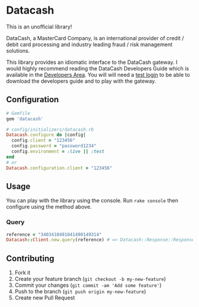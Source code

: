 # Datacash

This is an unofficial library!

DataCash, a MasterCard Company, is an international provider of credit / 
debit card processing and industry leading fraud / risk management solutions.

This library provides an idiomatic interface to the DataCash gateway. I would 
highly recommend reading the DataCash Developers Guide which is available in the
[Developers Area](https://testserver.datacash.com/software/download.cgi). You will
will need a [test login](https://testserver.datacash.com/software/integration.shtml)
to be able to download the developers guide and to play with the gateway.

## Configuration

```ruby
# Gemfile
gem 'datacash'

# config/initializers/datacash.rb
Datacash.configure do |config|
  config.client = "123456"
  config.password = "password1234"
  config.environment = :live || :test
end
# or
Datacash.configuration.client = "123456"
```

## Usage

You can play with the library using the console. Run ```rake console```
then configure using the method above.

### Query

```ruby
reference = "3403410491041490149314"
Datacash::Client.new.query(reference) # => Datacash::Response::Response
```

## Contributing

1. Fork it
2. Create your feature branch (`git checkout -b my-new-feature`)
3. Commit your changes (`git commit -am 'Add some feature'`)
4. Push to the branch (`git push origin my-new-feature`)
5. Create new Pull Request
